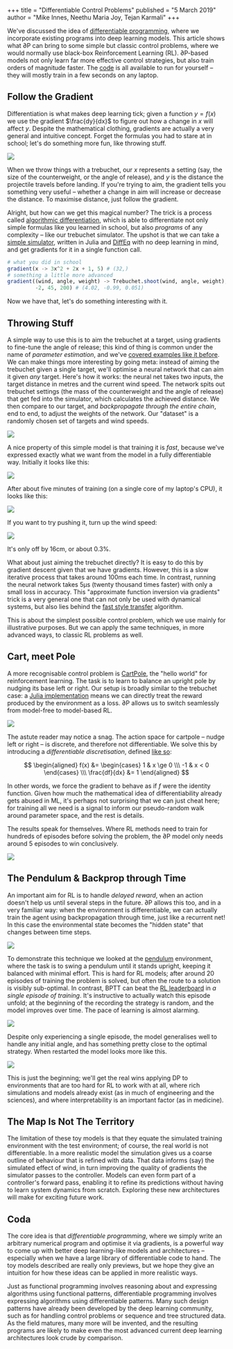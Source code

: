 +++
title = "Differentiable Control Problems"
published = "5 March 2019"
author = "Mike Innes, Neethu Maria Joy, Tejan Karmali"
+++

We've discussed the idea of [differentiable programming](https://fluxml.ai/2019/02/07/what-is-differentiable-programming.html), where we incorporate existing programs into deep learning models. This article shows what ∂P can bring to some simple but classic control problems, where we would normally use black-box Reinforcement Learning (RL). ∂P-based models not only learn far more effective control strategies, but also train orders of magnitude faster. The [code](https://github.com/FluxML/model-zoo/tree/master/contrib/games/differentiable-programming/trebuchet) is all available to run for yourself – they will mostly train in a few seconds on any laptop.

## Follow the Gradient

Differentiation is what makes deep learning tick; given a function $y = f(x)$ we use the gradient $\frac{dy}{dx}$ to figure out how a change in $x$ will affect $y$. Despite the mathematical clothing, gradients are actually a very general and intuitive concept. Forget the formulas you had to stare at in school; let's do something more fun, like throwing stuff.

![](/assets/2019-03-05-dp-vs-rl/trebuchet-basic.gif)

When we throw things with a trebuchet, our $x$ represents a setting (say, the size of the counterweight, or the angle of release), and $y$ is the distance the projectile travels before landing. If you're trying to aim, the gradient tells you something very useful – whether a change in aim will increase or decrease the distance. To maximise distance, just follow the gradient.

Alright, but how can we get this magical number? The trick is a process called [algorithmic differentiation](https://github.com/FluxML/Zygote.jl), which is able to differentiate not only simple formulas like you learned in school, but also _programs_ of any complexity – like our trebuchet simulator. The upshot is that we can take a [simple simulator](https://github.com/Roboneet/Trebuchet.jl), written in Julia and [DiffEq](https://github.com/JuliaDiffEq/DifferentialEquations.jl) with no deep learning in mind, and get gradients for it in a single function call.

```julia
# what you did in school
gradient(x -> 3x^2 + 2x + 1, 5) # (32,)
# something a little more advanced
gradient((wind, angle, weight) -> Trebuchet.shoot(wind, angle, weight),
         -2, 45, 200) # (4.02, -0.99, 0.051)
```

Now we have that, let's do something interesting with it.


## Throwing Stuff

A simple way to use this is to aim the trebuchet at a target, using gradients to fine-tune the angle of release; this kind of thing is common under the name of _parameter estimation_, and we've [covered examples like it before](https://julialang.org/blog/2019/01/fluxdiffeq). We can make things more interesting by going meta: instead of aiming the trebuchet given a single target, we'll optimise a neural network that can aim it given _any_ target. Here's how it works: the neural net takes two inputs, the target distance in metres and the current wind speed. The network spits out trebuchet settings (the mass of the counterweight and the angle of release) that get fed into the simulator, which calculates the achieved distance. We then compare to our target, and _backpropagate through the entire chain_, end to end, to adjust the weights of the network. Our "dataset" is a randomly chosen set of targets and wind speeds.

![](/assets/2019-03-05-dp-vs-rl/trebuchet-flow.png)

A nice property of this simple model is that training it is _fast_, because we've expressed exactly what we want from the model in a fully differentiable way. Initially it looks like this:

![](/assets/2019-03-05-dp-vs-rl/trebuchet-miss.gif)

After about five minutes of training (on a single core of my laptop's CPU), it looks like this:

![](/assets/2019-03-05-dp-vs-rl/trebuchet-hit.gif)

If you want to try pushing it, turn up the wind speed:

![](/assets/2019-03-05-dp-vs-rl/trebuchet-wind.gif)

It's only off by 16cm, or about 0.3%.

What about just aiming the trebuchet directly? It is easy to do this by gradient descent given that we have gradients. However, this is a slow iterative process that takes around 100ms each time. In contrast, running the neural network takes 5μs (twenty thousand times faster) with only a small loss in accuracy. This "approximate function inversion via gradients" trick is a very general one that can not only be used with dynamical systems, but also lies behind the [fast style transfer](https://github.com/lengstrom/fast-style-transfer) algorithm.

This is about the simplest possible control problem, which we use mainly for illustrative purposes. But we can apply the same techniques, in more advanced ways, to classic RL problems as well.

## Cart, meet Pole

A more recognisable control problem is [CartPole](https://gym.openai.com/envs/CartPole-v0/), the "hello world" for reinforcement learning. The task is to learn to balance an upright pole by nudging its base left or right. Our setup is broadly similar to the trebuchet case: a [Julia implementation](https://github.com/tejank10/Gym.jl) means we can directly treat the reward produced by the environment as a loss. ∂P allows us to switch seamlessly from model-free to model-based RL.

![](/assets/2019-03-05-dp-vs-rl/cartpole-flow.png)

The astute reader may notice a snag. The action space for cartpole – nudge left or right – is discrete, and therefore not differentiable. We solve this by introducing a _differentiable discretisation_, defined [like so](https://github.com/FluxML/model-zoo/blob/cdda5cad3e87b216fa67069a5ca84a3016f2a604/games/differentiable-programming/cartpole/DiffRL.jl#L32):

$$
\begin{aligned}
  f(x) &=
    \begin{cases}
    1 & x \ge 0 \\\
    -1 & x < 0
    \end{cases} \\\
  \frac{df}{dx} &= 1
\end{aligned}
$$

In other words, we force the gradient to behave as if $f$ were the identity function. Given how much the mathematical idea of differentiability already gets abused in ML, it's perhaps not surprising that we can just cheat here; for training all we need is a signal to inform our pseudo-random walk around parameter space, and the rest is details.

The results speak for themselves. Where RL methods need to train for hundreds of episodes before solving the problem, the ∂P model only needs around 5 episodes to win conclusively.

![](/assets/2019-03-05-dp-vs-rl/cartpole.gif)


## The Pendulum & Backprop through Time

An important aim for RL is to handle _delayed reward_, when an action doesn't help us until several steps in the future. ∂P allows this too, and in a very familiar way: when the environment is differentiable, we can actually train the agent using backpropagation through time, just like a recurrent net! In this case the environmental state becomes the "hidden state" that changes between time steps.

![](/assets/2019-03-05-dp-vs-rl/bptt.png)

To demonstrate this technique we looked at the [pendulum](https://github.com/openai/gym/wiki/Pendulum-v0) environment, where the task is to swing a pendulum until it stands upright, keeping it balanced with minimal effort. This is hard for RL models; after around 20 episodes of training the problem is solved, but often the route to a solution is visibly sub-optimal. In contrast, BPTT can beat the [RL leaderboard](https://github.com/openai/gym/wiki/Leaderboard#pendulum-v0) in _a single episode of training_. It's instructive to actually watch this episode unfold; at the beginning of the recording the strategy is random, and the model improves over time. The pace of learning is almost alarming.

![](/assets/2019-03-05-dp-vs-rl/pendulum-training.gif)

Despite only experiencing a single episode, the model generalises well to handle any initial angle, and has something pretty close to the optimal strategy. When restarted the model looks more like this.

![](/assets/2019-03-05-dp-vs-rl/pendulum-dp.gif)

This is just the beginning; we'll get the real wins applying DP to environments that are too hard for RL to work with at all, where rich simulations and models already exist (as in much of engineering and the sciences), and where interpretability is an important factor (as in medicine).

## The Map Is Not The Territory

The limitation of these toy models is that they equate the simulated training environment with the test environment; of course, the real world is not differentiable. In a more realistic model the simulation gives us a coarse outline of behaviour that is refined with data. That data informs (say) the simulated effect of wind, in turn improving the quality of gradients the simulator passes to the controller. Models can even form part of a controller's forward pass, enabling it to refine its predictions without having to learn system dynamics from scratch. Exploring these new architectures will make for exciting future work.

## Coda

The core idea is that _differentiable programming_, where we simply write an arbitrary numerical program and optimise it via gradients, is a powerful way to come up with better deep learning-like models and architectures – especially when we have a large library of differentiable code to hand. The toy models described are really only previews, but we hope they give an intuition for how these ideas can be applied in more realistic ways.

Just as functional programming involves reasoning about and expressing algorithms using functional patterns, differentiable programming involves expressing algorithms using differentiable patterns. Many such design patterns have already been developed by the deep learning community, such as for handling control problems or sequence and tree structured data. As the field matures, many more will be invented, and the resulting programs are likely to make even the most advanced current deep learning architectures look crude by comparison.
